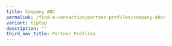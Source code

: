 ```yaml
---
title: Company ABC
permalink: /find-a-connection/partner-profiles/company-abc/
variant: tiptap
description: ""
third_nav_title: Partner Profiles
---
```

